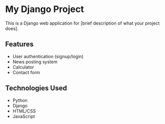 # My Django Project

This is a Django web application for [brief description of what your project does].

## Features
- User authentication (signup/login)
- News posting system
- Calculator
- Contact form

## Technologies Used
- Python
- Django
- HTML/CSS
- JavaScript
